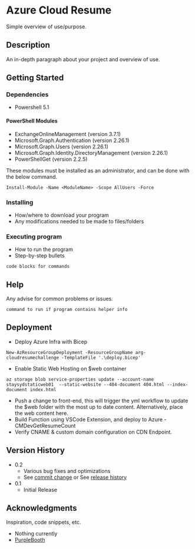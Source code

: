 # Azure Cloud Resume

Simple overview of use/purpose.

## Description

An in-depth paragraph about your project and overview of use.

## Getting Started

### Dependencies

* Powershell 5.1

#### PowerShell Modules

* ExchangeOnlineManagement (version 3.7.1)
* Microsoft.Graph.Authentication (version 2.26.1)
* Microsoft.Graph.Users (version 2.26.1)
* Microsoft.Graph.Identity.DirectoryManagement (version 2.26.1)
* PowerShellGet (version 2.2.5)

These modules must be installed as an administrator, and can be done with the below command. 

```
Install-Module -Name <ModuleName> -Scope AllUsers -Force
```

### Installing

* How/where to download your program
* Any modifications needed to be made to files/folders

### Executing program

* How to run the program
* Step-by-step bullets
```
code blocks for commands
```

## Help

Any advise for common problems or issues.
```
command to run if program contains helper info
```

## Deployment

* Deploy Azure Infra with Bicep
```
New-AzResourceGroupDeployment -ResourceGroupName arg-cloudresumechallenge -TemplateFile '.\deploy.bicep'
```
* Enable Static Web Hosting on $web container 
```
az storage blob service-properties update --account-name staysydstaticweb01  --static-website --404-document 404.html --index-document index.html
```
* Push a change to front-end, this will trigger the yml workflow to update the $web folder with the most up to date content. Alternatively, place the web content here. 
* Build Function using VSCode Extension, and deploy to Azure - CMDevGetResumeCount
* Verify CNAME & custom domain configuration on CDN Endpoint. 


## Version History

* 0.2
    * Various bug fixes and optimizations
    * See [commit change]() or See [release history]()
* 0.1
    * Initial Release


## Acknowledgments

Inspiration, code snippets, etc.
* Nothing currently
* [PurpleBooth](https://gist.github.com/PurpleBooth/109311bb0361f32d87a2)